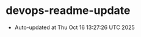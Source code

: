 # devops-readme-update
<!--START_SECTION:activity-->
- Auto-updated at Thu Oct 16 13:27:26 UTC 2025
<!--END_SECTION:activity-->
